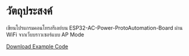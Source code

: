 # วัตถุประสงค์
เขียนโปรแกรมคอนโทรลรีเลย์บน ESP32-AC-Power-ProtoAutomation-Board ผ่าน WiFi จากเว็บบราวเซอร์แบบ AP Mode

[Download Example Code](https://gist.github.com/imiconsystem/87a3a27bf2fbf9f9b6e10ce4e7cbe819/raw/b74ab4dc9d41a396a329f8b99830d1a1a320d807/ProtoAutomation%20esp32%20AC%20-%20AP%20Mode)
